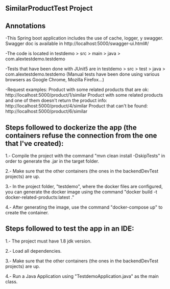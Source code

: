 
## SimilarProductTest Project ##

## Annotations ##

-This Spring boot application includes the use of cache, logger, y swagger. Swagger doc is available in http://localhost:5000/swagger-ui.html#/

-The code is located in testdemo > src > main > java > com.alextestdemo.testdemo

-Tests that have been done with JUnit5 are in testdemo > src > test > java > com.alextestdemo.testdemo
(Manual tests have been done using various browsers as Google Chrome, Mozilla Firefox...)

-Request examples: 
Product with some related products that are ok:
http://localhost:5000/product/1/similar
Product with some related products and one of them doesn't return the product info:
http://localhost:5000/product/4/similar
Product that can't be found:
http://localhost:5000/product/6/similar



## Steps followed to dockerize the app (the containers refuse the connection from the one that I've created): ##


1.- Compile the project with the command "mvn clean install -DskipTests" in order to generate the .jar in the target folder.

2.- Make sure that the other containers (the ones in the backendDevTest projects) are up.

3.- In the project folder, "testdemo", where the docker files are configured, you can generate the docker image using the command "docker build -t docker-related-products:latest ." 

4.- After generating the image, use the command "docker-compose up" to create the container.


## Steps followed to test the app in an IDE: ##

1.- The project must have 1.8 jdk version.

2.- Load all dependencies.

3.- Make sure that the other containers (the ones in the backendDevTest projects) are up.

4.- Run a Java Application using "TestdemoApplication.java" as the main class.


